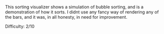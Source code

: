 This sorting visualizer shows a simulation of bubble sorting, and is a demonstration of how it sorts.
  I didnt use any fancy way of rendering any of the bars, and it was, in all honesty, in need for improvement.


Difficulty: 2/10
